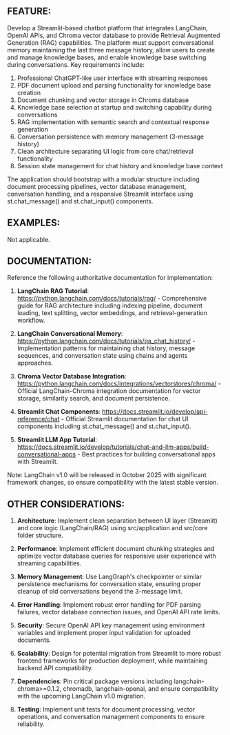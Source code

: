## FEATURE:
Develop a Streamlit-based chatbot platform that integrates LangChain, OpenAI APIs, and Chroma vector database to provide Retrieval Augmented Generation (RAG) capabilities. The platform must support conversational memory maintaining the last three message history, allow users to create and manage knowledge bases, and enable knowledge base switching during conversations. Key requirements include:

1. Professional ChatGPT-like user interface with streaming responses
2. PDF document upload and parsing functionality for knowledge base creation
3. Document chunking and vector storage in Chroma database
4. Knowledge base selection at startup and switching capability during conversations
5. RAG implementation with semantic search and contextual response generation
6. Conversation persistence with memory management (3-message history)
7. Clean architecture separating UI logic from core chat/retrieval functionality
8. Session state management for chat history and knowledge base context

The application should bootstrap with a modular structure including document processing pipelines, vector database management, conversation handling, and a responsive Streamlit interface using st.chat_message() and st.chat_input() components.

## EXAMPLES:
Not applicable.

## DOCUMENTATION:
Reference the following authoritative documentation for implementation:

1. **LangChain RAG Tutorial**: https://python.langchain.com/docs/tutorials/rag/ - Comprehensive guide for RAG architecture including indexing pipeline, document loading, text splitting, vector embeddings, and retrieval-generation workflow.

2. **LangChain Conversational Memory**: https://python.langchain.com/docs/tutorials/qa_chat_history/ - Implementation patterns for maintaining chat history, message sequences, and conversation state using chains and agents approaches.

3. **Chroma Vector Database Integration**: https://python.langchain.com/docs/integrations/vectorstores/chroma/ - Official LangChain-Chroma integration documentation for vector storage, similarity search, and document persistence.

4. **Streamlit Chat Components**: https://docs.streamlit.io/develop/api-reference/chat - Official Streamlit documentation for chat UI components including st.chat_message() and st.chat_input().

5. **Streamlit LLM App Tutorial**: https://docs.streamlit.io/develop/tutorials/chat-and-llm-apps/build-conversational-apps - Best practices for building conversational apps with Streamlit.

Note: LangChain v1.0 will be released in October 2025 with significant framework changes, so ensure compatibility with the latest stable version.

## OTHER CONSIDERATIONS:
1. **Architecture**: Implement clean separation between UI layer (Streamlit) and core logic (LangChain/RAG) using src/application and src/core folder structure.

2. **Performance**: Implement efficient document chunking strategies and optimize vector database queries for responsive user experience with streaming capabilities.

3. **Memory Management**: Use LangGraph's checkpointer or similar persistence mechanisms for conversation state, ensuring proper cleanup of old conversations beyond the 3-message limit.

4. **Error Handling**: Implement robust error handling for PDF parsing failures, vector database connection issues, and OpenAI API rate limits.

5. **Security**: Secure OpenAI API key management using environment variables and implement proper input validation for uploaded documents.

6. **Scalability**: Design for potential migration from Streamlit to more robust frontend frameworks for production deployment, while maintaining backend API compatibility.

7. **Dependencies**: Pin critical package versions including langchain-chroma>=0.1.2, chromadb, langchain-openai, and ensure compatibility with the upcoming LangChain v1.0 migration.

8. **Testing**: Implement unit tests for document processing, vector operations, and conversation management components to ensure reliability.